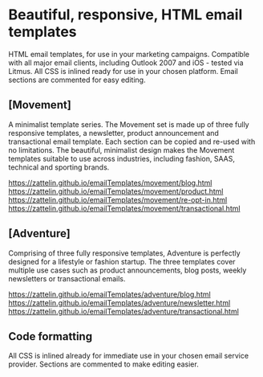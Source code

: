 
# Beautiful, responsive, HTML email templates
HTML email templates, for use in your marketing campaigns. Compatible with all major email clients, including Outlook 2007 and iOS - tested via Litmus. All CSS is inlined ready for use in your chosen platform. Email sections are commented for easy editing.


## [Movement]

A minimalist template series. The Movement set is made up of three fully responsive templates, a newsletter, product announcement and transactional email template. Each section can be copied and re-used with no limitations. The beautiful, minimalist design makes the Movement templates suitable to use across industries, including fashion, SAAS, technical and sporting brands.

https://zattelin.github.io/emailTemplates/movement/blog.html
https://zattelin.github.io/emailTemplates/movement/product.html
https://zattelin.github.io/emailTemplates/movement/re-opt-in.html
https://zattelin.github.io/emailTemplates/movement/transactional.html

## [Adventure]

Comprising of three fully responsive templates, Adventure is perfectly designed for a lifestyle or fashion startup. The three templates cover multiple use cases such as product announcements, blog posts, weekly newsletters or transactional emails.

https://zattelin.github.io/emailTemplates/adventure/blog.html
https://zattelin.github.io/emailTemplates/adventure/newsletter.html
https://zattelin.github.io/emailTemplates/adventure/transactional.html


## Code formatting
All CSS is inlined already for immediate use in your chosen email service provider. Sections are commented to make editing easier.

